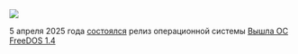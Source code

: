<!--2025-04-08 12:24:14-->
<div class="yb">
  <div class="rss smaller1 habr"><img src="https://habrastorage.org/getpro/habr/upload_files/98a/acf/a82/98aacfa822cf51c11b6dc21357342989.png" /><p>5 апреля 2025 года <a href="https://www.freedos.org/download/announce.html" rel="noopener noreferrer nofollow">состоялся</a> релиз операционной системы <a href="https://www.ibiblio.org/pub/micro/pc-stuff/freedos/files/distributions/1.4/" rel="noopener noreferrer... <br><a class="light" href="https://habr.com/ru/news/898800/?utm_source=habrahabr&utm_medium=rss&utm_campaign=898800">Вышла ОС FreeDOS 1.4</a></div>
</div>
